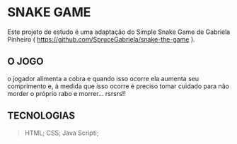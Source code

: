 # SNAKE GAME

Este projeto de estudo é uma adaptação do Simple Snake Game de Gabriela Pinheiro ( https://github.com/SpruceGabriela/snake-the-game ).

## O JOGO
o jogador alimenta a cobra e quando isso ocorre ela aumenta seu comprimento e, à medida que isso ocorre é preciso tomar cuidado para não morder o próprio rabo e morrer... rsrsrs!!

## TECNOLOGIAS
> HTML;
> CSS;
> Java Scripti;


